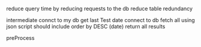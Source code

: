 reduce query time by reducing requests to the db
reduce table redundancy

intermediate
    connct to my db
    get last Test date
    connect to db
    fetch all using json
        script should include order by DESC (date)
    return all results

preProcess
    